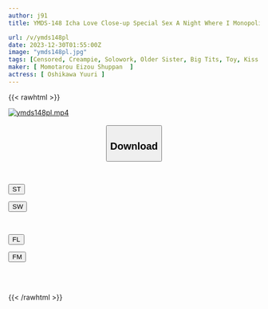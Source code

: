 ```yaml
---
author: j91
title: YMDS-148 Icha Love Close-up Special Sex A Night Where I Monopolized My Favorite Yuuri Oshikawa.

url: /v/ymds148pl
date: 2023-12-30T01:55:00Z
image: "ymds148pl.jpg"
tags: [Censored, Creampie, Solowork, Older Sister, Big Tits, Toy, Kiss	]
maker: [ Momotarou Eizou Shuppan  ]
actress: [ Oshikawa Yuuri ]
---
```



{{< rawhtml >}}

<div class="video" data-videoid="v9OR8jxGbmS4G7q">
    <a href="javascript:;">
        <img src="/v/ymds148pl/ymds148pl.jpg" width="WIDTH" height="HEIGHT" alt="ymds148pl.mp4" loading="lazy">
    </a>
</div>

<script type="text/javascript" src="https://j91.asia/asset/on-demand-st.js"></script>

<br>
  <link rel="stylesheet" href="https://j91.asia/asset/bs5.css">
  
  <center>
  <button class="btn btn-primary" type="button" data-bs-toggle="collapse" data-bs-target=".multi-collapse" aria-expanded="false" aria-controls="multiCollapseExample1 multiCollapseExample2"><h2>Download</h2></button></center>
</p>
<div class="row">
  <div class="col">
    <div class="collapse multi-collapse" id="multiCollapseExample1">
      <div class="card card-body">
	      	      <br>
<div class="buttons">  
<p><a href="https://streamtape.to/v/v9OR8jxGbmS4G7q" target="_blank"><button class="btn-hover color-3"><i class="fa fa-download"></i> ST</button></a></p>
<p><a href="https://flaswish.com/bnf06bi71ej7" target="_blank"><button class="btn-hover color-2"><i class="fa fa-download"></i> SW</button></a></p></div>
    </div>
  </div>
</div>
  <div class="col">
    <div class="collapse multi-collapse" id="multiCollapseExample2">
      <div class="card card-body">
	      <br>
<div class="buttons">
<p><a href="javascript:;" target="_blank"><button class="btn-hover color-9"><i class="fa fa-download"></i> FL</button></a></p>
<p><a href="javascript:;" target="_blank"><button class="btn-hover color-8"><i class="fa fa-download"></i> FM</button></a></p></div>
<br><br>
      </div>
    </div>
  </div>
</div>

{{< /rawhtml >}}